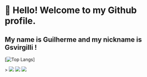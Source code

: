 # 👋 Hello! Welcome to my Github profile.
## My name is Guilherme and my nickname is Gsvirgilli !



[![Top Langs](https://github-readme-stats.vercel.app/api/top-langs/?username=gsvirgilli&layout=compact)]

<div <style> >
<a href="https://www.instagram.com/gsvirgilli/" target="_blank"><img src="https://img.shields.io/badge/-Instagram-%23E4405F?style=for-the-badge&logo=instagram&logoColor=white" target="_blank"></a>
<a href = "mailto:gsvirgilli@gmail.com"><img src="https://img.shields.io/badge/Gmail-D14836?style=for-the-badge&logo=gmail&logoColor=white" target="_blank"></a>
<a href="https://www.linkedin.com/in/gsvirgilli" target="_blank"><img src="https://img.shields.io/badge/-LinkedIn-%230077B5?style=for-the-badge&logo=linkedin&logoColor=white" target="_blank"></a>   
</div>